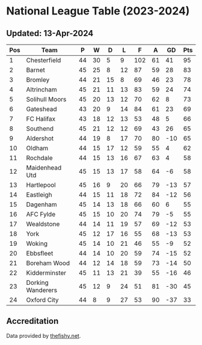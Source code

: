 # National League Table (2023-2024)
## Updated: 13-Apr-2024

| Pos | Team | P | W | D | L | F | A | GD | Pts |
| --- | --- | --- | --- | --- | --- | --- | --- | --- | --- |
| 1 | Chesterfield | 44 | 30 | 5 | 9 | 102 | 61 | 41 | 95 |
| 2 | Barnet | 45 | 25 | 8 | 12 | 87 | 59 | 28 | 83 |
| 3 | Bromley | 44 | 21 | 15 | 8 | 69 | 46 | 23 | 78 |
| 4 | Altrincham | 45 | 21 | 11 | 13 | 83 | 59 | 24 | 74 |
| 5 | Solihull Moors | 45 | 20 | 13 | 12 | 70 | 62 | 8 | 73 |
| 6 | Gateshead | 43 | 20 | 9 | 14 | 84 | 61 | 23 | 69 |
| 7 | FC Halifax | 43 | 18 | 12 | 13 | 53 | 48 | 5 | 66 |
| 8 | Southend | 45 | 21 | 12 | 12 | 69 | 43 | 26 | 65 |
| 9 | Aldershot | 44 | 19 | 8 | 17 | 70 | 80 | -10 | 65 |
| 10 | Oldham | 44 | 15 | 17 | 12 | 59 | 55 | 4 | 62 |
| 11 | Rochdale | 44 | 15 | 13 | 16 | 67 | 63 | 4 | 58 |
| 12 | Maidenhead Utd | 45 | 15 | 13 | 17 | 58 | 64 | -6 | 58 |
| 13 | Hartlepool | 45 | 16 | 9 | 20 | 66 | 79 | -13 | 57 |
| 14 | Eastleigh | 44 | 15 | 11 | 18 | 72 | 84 | -12 | 56 |
| 15 | Dagenham | 45 | 14 | 13 | 18 | 66 | 60 | 6 | 55 |
| 16 | AFC Fylde | 45 | 15 | 10 | 20 | 74 | 79 | -5 | 55 |
| 17 | Wealdstone | 44 | 14 | 11 | 19 | 57 | 69 | -12 | 53 |
| 18 | York | 45 | 12 | 17 | 16 | 55 | 68 | -13 | 53 |
| 19 | Woking | 45 | 14 | 10 | 21 | 46 | 55 | -9 | 52 |
| 20 | Ebbsfleet | 44 | 14 | 10 | 20 | 59 | 74 | -15 | 52 |
| 21 | Boreham Wood | 44 | 12 | 14 | 18 | 59 | 73 | -14 | 50 |
| 22 | Kidderminster | 45 | 11 | 13 | 21 | 39 | 55 | -16 | 46 |
| 23 | Dorking Wanderers | 45 | 12 | 9 | 24 | 51 | 81 | -30 | 45 |
| 24 | Oxford City | 44 | 8 | 9 | 27 | 53 | 90 | -37 | 33 |

## Accreditation 

Data provided by [thefishy.net](https://www.thefishy.net/).
